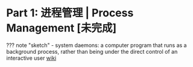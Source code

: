 # Part 1: 进程管理 | Process Management [未完成]

??? note "sketch"
    - system daemons: a computer program that runs as a background process, rather than being under the direct control of an interactive user [wiki](https://en.wikipedia.org/wiki/Daemon_(computing))